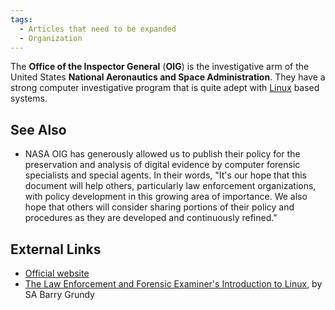 ```yaml
---
tags:
  - Articles that need to be expanded
  - Organization
---
```

The **Office of the Inspector General** (**OIG**) is the investigative arm of
the United States **National Aeronautics and Space Administration**. They have
a strong computer investigative program that is quite adept with
[Linux](linux.md) based systems.

## See Also

- NASA OIG has generously allowed us to publish their policy for the
  preservation and analysis of digital evidence by computer forensic
  specialists and special agents. In their words, "It's our hope that
  this document will help others, particularly law enforcement
  organizations, with policy development in this growing area of
  importance. We also hope that others will consider sharing portions of
  their policy and procedures as they are developed and continuously
  refined."

## External Links

* [Official website](https://oig.nasa.gov/)
* [The Law Enforcement and Forensic Examiner's Introduction to Linux](https://linuxleo.com/),
  by SA Barry Grundy
